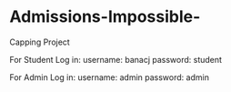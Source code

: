 # Admissions-Impossible-
Capping Project

For Student Log in:
username: banacj
password: student

For Admin Log in:
username: admin
password: admin
